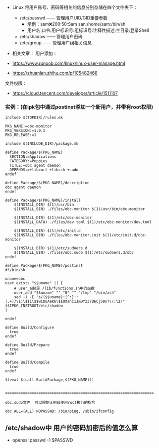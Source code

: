 - Linux 将用户账号、密码等相关的信息分别存储在四个文件夹下：
    - /etc/passwd —— 管理用户UID/GID重要参数
      - 示例：sam:x:200:50:Sam san:/home/sam:/bin/sh
      - 用户名:口令:用户标识号:组标识号:注释性描述:主目录:登录Shell
    - /etc/shadow —— 管理用户密码
    - /etc/group —— 管理用户组相关信息


- 相关文章：
用户添加：
- https://www.runoob.com/linux/linux-user-manage.html
- https://zhuanlan.zhihu.com/p/105482468

文件权限：
- https://cloud.tencent.com/developer/article/1511107


### 实例：(在ipk包中通过postinst添加一个新用户，并带有root权限)
```
include $(TOPDIR)/rules.mk

PKG_NAME:=obc-monitor
PKG_VERSION:=1.0.1
PKG_RELEASE:=1

include $(INCLUDE_DIR)/package.mk

define Package/$(PKG_NAME)
  SECTION:=Applications
  CATEGORY:=Puppies
  TITLE:=obc agent daemon
  DEPENDS:=+libcurl +libssh +sudo
endef

define Package/$(PKG_NAME)/description
obc agent daemon
endef

define Package/$(PKG_NAME)/install
	$(INSTALL_DIR) $(1)/usr/bin
	$(INSTALL_BIN) ./files/obc-monitor $(1)/usr/bin/obc-monitor

	$(INSTALL_DIR) $(1)/etc/obc-monitor
	$(INSTALL_DATA) ./files/dev.toml $(1)/etc/obc-monitor/dev.toml

	$(INSTALL_DIR) $(1)/etc/init.d
	$(INSTALL_BIN) ./files/obc-monitor.init $(1)/etc/init.d/obc-monitor

	$(INSTALL_DIR) $(1)/etc/sudoers.d
	$(INSTALL_BIN) ./files/obc.sudo $(1)/etc/sudoers.d/obc
endef

define Package/$(PKG_NAME)/postinst
#!/bin/sh

uname=obc
user_exists "$$uname" || {
    # user_add是 /lib/functions.sh中的函数
	user_add "$$uname" "" "0" "" "/tmp" "/bin/ash"
	sed -i -E "s/($$uname):[^:]+:(.+)/\1:\$$1\$$wCUUAeK6\$$OXahC1JmDYz37U6Cj50nT\/:\2/" $$IPKG_INSTROOT/etc/shadow
}

endef

define Build/Configure
  true
endef

define Build/Prepare
  true
endef

define Build/Compile
  true
endef

$(eval $(call BuildPackage,$(PKG_NAME)))


===================================================================

obc.sudo文件  可以限制无密码使用root执行的指令

obc ALL=(ALL) NOPASSWD: /bin/ping, /sbin/ifconfig

```

## /etc/shadow中 用户的密码加密后的值怎么算
- openssl passwd -1 $PASSWD